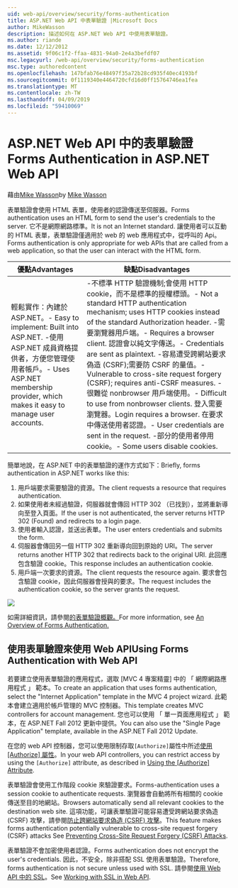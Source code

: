 ```yaml
---
uid: web-api/overview/security/forms-authentication
title: ASP.NET Web API 中表單驗證 |Microsoft Docs
author: MikeWasson
description: 描述如何在 ASP.NET Web API 中使用表單驗證。
ms.author: riande
ms.date: 12/12/2012
ms.assetid: 9f06c1f2-ffaa-4831-94a0-2e4a3befdf07
msc.legacyurl: /web-api/overview/security/forms-authentication
msc.type: authoredcontent
ms.openlocfilehash: 147bfab76e48497f35a72b28cd935f40ec4193bf
ms.sourcegitcommit: 0f1119340e4464720cfd16d0ff15764746ea1fea
ms.translationtype: MT
ms.contentlocale: zh-TW
ms.lasthandoff: 04/09/2019
ms.locfileid: "59410069"
---
```

# <a name="forms-authentication-in-aspnet-web-api"></a><span data-ttu-id="277d6-103">ASP.NET Web API 中的表單驗證</span><span class="sxs-lookup"><span data-stu-id="277d6-103">Forms Authentication in ASP.NET Web API</span></span>

<span data-ttu-id="277d6-104">藉由[Mike Wasson](https://github.com/MikeWasson)</span><span class="sxs-lookup"><span data-stu-id="277d6-104">by [Mike Wasson](https://github.com/MikeWasson)</span></span>

<span data-ttu-id="277d6-105">表單驗證會使用 HTML 表單，使用者的認證傳送至伺服器。</span><span class="sxs-lookup"><span data-stu-id="277d6-105">Forms authentication uses an HTML form to send the user's credentials to the server.</span></span> <span data-ttu-id="277d6-106">它不是網際網路標準。</span><span class="sxs-lookup"><span data-stu-id="277d6-106">It is not an Internet standard.</span></span> <span data-ttu-id="277d6-107">讓使用者可以互動的 HTML 表單，表單驗證僅適用於 web 的 web 應用程式中，從呼叫的 Api。</span><span class="sxs-lookup"><span data-stu-id="277d6-107">Forms authentication is only appropriate for web APIs that are called from a web application, so that the user can interact with the HTML form.</span></span>

| <span data-ttu-id="277d6-108">優點</span><span class="sxs-lookup"><span data-stu-id="277d6-108">Advantages</span></span> | <span data-ttu-id="277d6-109">缺點</span><span class="sxs-lookup"><span data-stu-id="277d6-109">Disadvantages</span></span> |
| --- | --- |
| <span data-ttu-id="277d6-110">輕鬆實作：內建於 ASP.NET。</span><span class="sxs-lookup"><span data-stu-id="277d6-110">- Easy to implement: Built into ASP.NET.</span></span> <span data-ttu-id="277d6-111">-使用 ASP.NET 成員資格提供者，方便您管理使用者帳戶。</span><span class="sxs-lookup"><span data-stu-id="277d6-111">- Uses ASP.NET membership provider, which makes it easy to manage user accounts.</span></span> | <span data-ttu-id="277d6-112">-不標準 HTTP 驗證機制;會使用 HTTP cookie，而不是標準的授權標頭。</span><span class="sxs-lookup"><span data-stu-id="277d6-112">- Not a standard HTTP authentication mechanism; uses HTTP cookies instead of the standard Authorization header.</span></span> <span data-ttu-id="277d6-113">-需要瀏覽器用戶端。</span><span class="sxs-lookup"><span data-stu-id="277d6-113">- Requires a browser client.</span></span> <span data-ttu-id="277d6-114">認證會以純文字傳送。</span><span class="sxs-lookup"><span data-stu-id="277d6-114">- Credentials are sent as plaintext.</span></span> <span data-ttu-id="277d6-115">-容易遭受跨網站要求偽造 (CSRF);需要防 CSRF 的量值。</span><span class="sxs-lookup"><span data-stu-id="277d6-115">- Vulnerable to cross-site request forgery (CSRF); requires anti-CSRF measures.</span></span> <span data-ttu-id="277d6-116">-很難從 nonbrowser 用戶端使用。</span><span class="sxs-lookup"><span data-stu-id="277d6-116">- Difficult to use from nonbrowser clients.</span></span> <span data-ttu-id="277d6-117">登入需要瀏覽器。</span><span class="sxs-lookup"><span data-stu-id="277d6-117">Login requires a browser.</span></span> <span data-ttu-id="277d6-118">在要求中傳送使用者認證。</span><span class="sxs-lookup"><span data-stu-id="277d6-118">- User credentials are sent in the request.</span></span> <span data-ttu-id="277d6-119">-部分的使用者停用 cookie。</span><span class="sxs-lookup"><span data-stu-id="277d6-119">- Some users disable cookies.</span></span> |

<span data-ttu-id="277d6-120">簡單地說，在 ASP.NET 中的表單驗證的運作方式如下：</span><span class="sxs-lookup"><span data-stu-id="277d6-120">Briefly, forms authentication in ASP.NET works like this:</span></span>

1. <span data-ttu-id="277d6-121">用戶端要求需要驗證的資源。</span><span class="sxs-lookup"><span data-stu-id="277d6-121">The client requests a resource that requires authentication.</span></span>
2. <span data-ttu-id="277d6-122">如果使用者未經過驗證，伺服器就會傳回 HTTP 302 （已找到），並將重新導向至登入頁面。</span><span class="sxs-lookup"><span data-stu-id="277d6-122">If the user is not authenticated, the server returns HTTP 302 (Found) and redirects to a login page.</span></span>
3. <span data-ttu-id="277d6-123">使用者輸入認證，並送出表單。</span><span class="sxs-lookup"><span data-stu-id="277d6-123">The user enters credentials and submits the form.</span></span>
4. <span data-ttu-id="277d6-124">伺服器會傳回另一個 HTTP 302 重新導向回到原始的 URI。</span><span class="sxs-lookup"><span data-stu-id="277d6-124">The server returns another HTTP 302 that redirects back to the original URI.</span></span> <span data-ttu-id="277d6-125">此回應包含驗證 cookie。</span><span class="sxs-lookup"><span data-stu-id="277d6-125">This response includes an authentication cookie.</span></span>
5. <span data-ttu-id="277d6-126">用戶端一次要求的資源。</span><span class="sxs-lookup"><span data-stu-id="277d6-126">The client requests the resource again.</span></span> <span data-ttu-id="277d6-127">要求會包含驗證 cookie，因此伺服器會授與的要求。</span><span class="sxs-lookup"><span data-stu-id="277d6-127">The request includes the authentication cookie, so the server grants the request.</span></span>

![](forms-authentication/_static/image1.png)

<span data-ttu-id="277d6-128">如需詳細資訊，請參閱[的表單驗證概觀。](../../../web-forms/overview/older-versions-security/introduction/an-overview-of-forms-authentication-cs.md)</span><span class="sxs-lookup"><span data-stu-id="277d6-128">For more information, see [An Overview of Forms Authentication.](../../../web-forms/overview/older-versions-security/introduction/an-overview-of-forms-authentication-cs.md)</span></span>

## <a name="using-forms-authentication-with-web-api"></a><span data-ttu-id="277d6-129">使用表單驗證來使用 Web API</span><span class="sxs-lookup"><span data-stu-id="277d6-129">Using Forms Authentication with Web API</span></span>

<span data-ttu-id="277d6-130">若要建立使用表單驗證的應用程式，選取 [MVC 4 專案精靈] 中的 「 網際網路應用程式 」 範本。</span><span class="sxs-lookup"><span data-stu-id="277d6-130">To create an application that uses forms authentication, select the "Internet Application" template in the MVC 4 project wizard.</span></span> <span data-ttu-id="277d6-131">此範本會建立適用於帳戶管理的 MVC 控制器。</span><span class="sxs-lookup"><span data-stu-id="277d6-131">This template creates MVC controllers for account management.</span></span> <span data-ttu-id="277d6-132">您也可以使用 「 單一頁面應用程式 」 範本，在 ASP.NET Fall 2012 更新中提供。</span><span class="sxs-lookup"><span data-stu-id="277d6-132">You can also use the "Single Page Application" template, available in the ASP.NET Fall 2012 Update.</span></span>

<span data-ttu-id="277d6-133">在您的 web API 控制器，您可以使用限制存取`[Authorize]`屬性中所述[使用 [Authorize] 屬性](authentication-and-authorization-in-aspnet-web-api.md#auth3)。</span><span class="sxs-lookup"><span data-stu-id="277d6-133">In your web API controllers, you can restrict access by using the `[Authorize]` attribute, as described in [Using the [Authorize] Attribute](authentication-and-authorization-in-aspnet-web-api.md#auth3).</span></span>

<span data-ttu-id="277d6-134">表單驗證會使用工作階段 cookie 來驗證要求。</span><span class="sxs-lookup"><span data-stu-id="277d6-134">Forms-authentication uses a session cookie to authenticate requests.</span></span> <span data-ttu-id="277d6-135">瀏覽器會自動將所有相關的 cookie 傳送至目的地網站。</span><span class="sxs-lookup"><span data-stu-id="277d6-135">Browsers automatically send all relevant cookies to the destination web site.</span></span> <span data-ttu-id="277d6-136">這項功能，可讓表單驗證可能容易遭受跨網站要求偽造 (CSRF) 攻擊，請參閱[防止跨網站要求偽造 (CSRF) 攻擊](preventing-cross-site-request-forgery-csrf-attacks.md)。</span><span class="sxs-lookup"><span data-stu-id="277d6-136">This feature makes forms authentication potentially vulnerable to cross-site request forgery (CSRF) attacks See [Preventing Cross-Site Request Forgery (CSRF) Attacks](preventing-cross-site-request-forgery-csrf-attacks.md).</span></span>

<span data-ttu-id="277d6-137">表單驗證不會加密使用者認證。</span><span class="sxs-lookup"><span data-stu-id="277d6-137">Forms authentication does not encrypt the user's credentials.</span></span> <span data-ttu-id="277d6-138">因此，不安全，除非搭配 SSL 使用表單驗證。</span><span class="sxs-lookup"><span data-stu-id="277d6-138">Therefore, forms authentication is not secure unless used with SSL.</span></span> <span data-ttu-id="277d6-139">請參閱[使用 Web API 中的 SSL](working-with-ssl-in-web-api.md)。</span><span class="sxs-lookup"><span data-stu-id="277d6-139">See [Working with SSL in Web API](working-with-ssl-in-web-api.md).</span></span>
